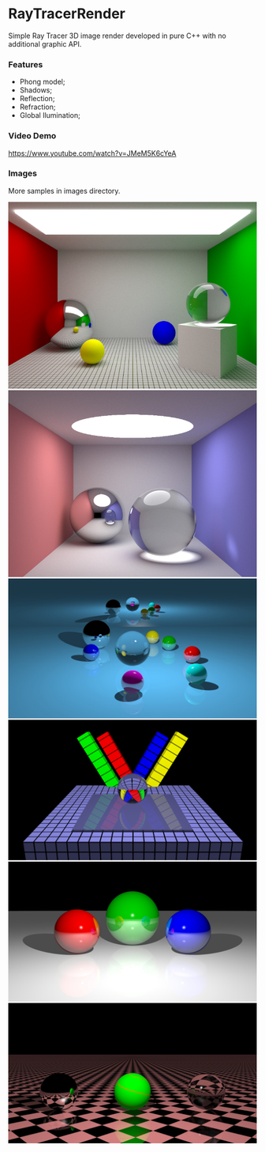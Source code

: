 # RayTracerRender
Simple Ray Tracer 3D image render developed in pure C++ with no additional graphic API.

### Features
* Phong model;
* Shadows;
* Reflection;
* Refraction;
* Global Ilumination;

### Video Demo
https://www.youtube.com/watch?v=JMeM5K6cYeA

### Images
More samples in images directory.


![ModifiedCornellBox|250x250](https://github.com/leandropaganotti/RayTracerRender/blob/master/images/ModifiedCornellBox_0000.png)
![Alt room](https://github.com/leandropaganotti/RayTracerRender/blob/master/images/room_0000.png)
![Alt ballsOnTheMirror](https://github.com/leandropaganotti/RayTracerRender/blob/master/images/ballsOnTheMirror.0000.jpg)
![Alt refraction](https://github.com/leandropaganotti/RayTracerRender/blob/master/images/refraction.0000.png)
![Alt 3balls](https://github.com/leandropaganotti/RayTracerRender/blob/master/images/3ballsOnTheFloor.0000.jpg)
![Alt text](https://github.com/leandropaganotti/RayTracerRender/blob/master/images/ptexture.0000.jpg)
